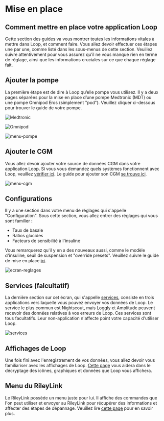 # Mise en place
## Comment mettre en place votre application Loop
Cette section des guides va vous montrer toutes les informations vitales à mettre dans Loop, et comment faire. Vous allez devoir effectuer ces étapes une par une, comme listé dans les sous-menus de cette section. Veuillez suivre attentivement pour vous assurez qu’il ne vous manque rien en terme de réglage, ainsi que les informations cruciales sur ce que chaque réglage fait.

## Ajouter la pompe
La première étape est de dire à Loop qu’elle pompe vous utilisez. Il y a deux pages séparées pour la mise en place d’une pompe Medtronic (MDT) ou une pompe Omnipod Eros (simplement "pod"). Veuillez cliquer ci-dessous pour trouver le guide de votre pompe.

![Medtronic](https://loopkit.github.io/loopdocs/operation/loop-settings/mdt-pump/)

![Omnipod](https://loopkit.github.io/loopdocs/operation/loop-settings/omnipod-pump/)

![menu-pompe](img/menu-pompe.png)

## Ajouter le CGM
Vous allez devoir ajouter votre source de données CGM dans votre application Loop. Si vous vous demandez quels systèmes fonctionnent avec Loop, veuillez [vérifier ici](https://loopkit.github.io/loopdocs/build/step4/). Le guide pour ajouter son CGM [se trouve ici](https://loopkit.github.io/loopdocs/operation/loop-settings/cgm/).

![menu-cgm](img/menu-cgm.png)

## Configurations
Il y a une section dans votre menu de réglages qui s'appelle "Configuration". Sous cette section, vous allez entrer des réglages qui vous sont familier : 

* Taux de basale
* Ratios glucides
* Facteurs de sensibilité à l'insuline

Vous remarquerez qu'il y en a des nouveaux aussi, comme le modèle d'insuline, seuil de suspension et "override presets". Veuillez suivre le guide de mise en place [ici](https://loopkit.github.io/loopdocs/operation/loop-settings/configurations/).

![ecran-reglages](img/ecran-reglages.png)

## Services (falcultatif)
La dernière section sur cet écran, qui s'appelle [services](https://loopkit.github.io/loopdocs/operation/loop-settings/services), consiste en trois applications vers laquelle vous pouvez envoyer vos données de Loop. Le service le plus commun est Nightscout, mais Loggly et Amplitude peuvent recevoir des données relatives à vos erreurs de Loop. Ces services sont tous facultatifs. Leur non-application n'affecte point votre capacité d'utiliser Loop.

![services](img/services.png)

## Affichages de Loop
Une fois fini avec l'enregistrement de vos données, vous allez devoir vous familiariser avec les affichages de Loop. [Cette page](https://loopkit.github.io/loopdocs/operation/loop-settings/displays/) vous aidera dans le décryptage des icônes, graphiques et données que Loop vous affichera.

## Menu du RileyLink
Le RileyLink possède un menu juste pour lui. Il affiche des commandes que l'on peut utiliser et envoyer au RileyLink pour récupérer des informations et affecter des étapes de dépannage. Veuillez lire [cette page](https://loopkit.github.io/loopdocs/operation/loop-settings/rileylink) pour en savoir plus.
